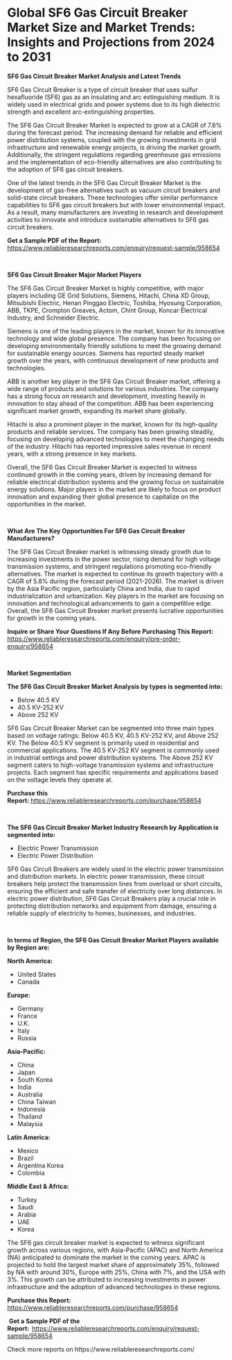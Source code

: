 <p><h1>Global SF6 Gas Circuit Breaker Market Size and Market Trends: Insights and Projections from 2024 to 2031</h1></p><p><strong>SF6 Gas Circuit Breaker Market Analysis and Latest Trends</strong></p>
<p><p>SF6 Gas Circuit Breaker is a type of circuit breaker that uses sulfur hexafluoride (SF6) gas as an insulating and arc extinguishing medium. It is widely used in electrical grids and power systems due to its high dielectric strength and excellent arc-extinguishing properties.</p><p>The SF6 Gas Circuit Breaker Market is expected to grow at a CAGR of 7.8% during the forecast period. The increasing demand for reliable and efficient power distribution systems, coupled with the growing investments in grid infrastructure and renewable energy projects, is driving the market growth. Additionally, the stringent regulations regarding greenhouse gas emissions and the implementation of eco-friendly alternatives are also contributing to the adoption of SF6 gas circuit breakers.</p><p>One of the latest trends in the SF6 Gas Circuit Breaker Market is the development of gas-free alternatives such as vacuum circuit breakers and solid-state circuit breakers. These technologies offer similar performance capabilities to SF6 gas circuit breakers but with lower environmental impact. As a result, many manufacturers are investing in research and development activities to innovate and introduce sustainable alternatives to SF6 gas circuit breakers.</p></p>
<p><strong>Get a Sample PDF of the Report:&nbsp;</strong> <a href="https://www.reliableresearchreports.com/enquiry/request-sample/958654">https://www.reliableresearchreports.com/enquiry/request-sample/958654</a></p>
<p>&nbsp;</p>
<p><strong>SF6 Gas Circuit Breaker Major Market Players</strong></p>
<p><p>The SF6 Gas Circuit Breaker Market is highly competitive, with major players including GE Grid Solutions, Siemens, Hitachi, China XD Group, Mitsubishi Electric, Henan Pinggao Electric, Toshiba, Hyosung Corporation, ABB, TKPE, Crompton Greaves, Actom, Chint Group, Koncar Electrical Industry, and Schneider Electric.</p><p>Siemens is one of the leading players in the market, known for its innovative technology and wide global presence. The company has been focusing on developing environmentally friendly solutions to meet the growing demand for sustainable energy sources. Siemens has reported steady market growth over the years, with continuous development of new products and technologies.</p><p>ABB is another key player in the SF6 Gas Circuit Breaker market, offering a wide range of products and solutions for various industries. The company has a strong focus on research and development, investing heavily in innovation to stay ahead of the competition. ABB has been experiencing significant market growth, expanding its market share globally.</p><p>Hitachi is also a prominent player in the market, known for its high-quality products and reliable services. The company has been growing steadily, focusing on developing advanced technologies to meet the changing needs of the industry. Hitachi has reported impressive sales revenue in recent years, with a strong presence in key markets.</p><p>Overall, the SF6 Gas Circuit Breaker Market is expected to witness continued growth in the coming years, driven by increasing demand for reliable electrical distribution systems and the growing focus on sustainable energy solutions. Major players in the market are likely to focus on product innovation and expanding their global presence to capitalize on the opportunities in the market.</p></p>
<p>&nbsp;</p>
<p><strong>What Are The Key Opportunities For SF6 Gas Circuit Breaker Manufacturers?</strong></p>
<p><p>The SF6 Gas Circuit Breaker market is witnessing steady growth due to increasing investments in the power sector, rising demand for high voltage transmission systems, and stringent regulations promoting eco-friendly alternatives. The market is expected to continue its growth trajectory with a CAGR of 5.8% during the forecast period (2021-2026). The market is driven by the Asia Pacific region, particularly China and India, due to rapid industrialization and urbanization. Key players in the market are focusing on innovation and technological advancements to gain a competitive edge. Overall, the SF6 Gas Circuit Breaker market presents lucrative opportunities for growth in the coming years.</p></p>
<p><strong>Inquire or Share Your Questions If Any Before Purchasing This Report:</strong> <a href="https://www.reliableresearchreports.com/enquiry/pre-order-enquiry/958654">https://www.reliableresearchreports.com/enquiry/pre-order-enquiry/958654</a></p>
<p>&nbsp;</p>
<p><strong>Market Segmentation</strong></p>
<p><strong>The SF6 Gas Circuit Breaker Market Analysis by types is segmented into:</strong></p>
<p><ul><li>Below 40.5 KV</li><li>40.5 KV-252 KV</li><li>Above 252 KV</li></ul></p>
<p><p>SF6 Gas Circuit Breaker Market can be segmented into three main types based on voltage ratings: Below 40.5 KV, 40.5 KV-252 KV, and Above 252 KV. The Below 40.5 KV segment is primarily used in residential and commercial applications. The 40.5 KV-252 KV segment is commonly used in industrial settings and power distribution systems. The Above 252 KV segment caters to high-voltage transmission systems and infrastructure projects. Each segment has specific requirements and applications based on the voltage levels they operate at.</p></p>
<p><strong>Purchase this Report:&nbsp;</strong><a href="https://www.reliableresearchreports.com/purchase/958654">https://www.reliableresearchreports.com/purchase/958654</a></p>
<p>&nbsp;</p>
<p><strong>The SF6 Gas Circuit Breaker Market Industry Research by Application is segmented into:</strong></p>
<p><ul><li>Electric Power Transmission</li><li>Electric Power Distribution</li></ul></p>
<p><p>SF6 Gas Circuit Breakers are widely used in the electric power transmission and distribution markets. In electric power transmission, these circuit breakers help protect the transmission lines from overload or short circuits, ensuring the efficient and safe transfer of electricity over long distances. In electric power distribution, SF6 Gas Circuit Breakers play a crucial role in protecting distribution networks and equipment from damage, ensuring a reliable supply of electricity to homes, businesses, and industries.</p></p>
<p>&nbsp;</p>
<p><strong>In terms of Region, the SF6 Gas Circuit Breaker Market Players available by Region are:</strong></p>
<p>
    <p> <strong> North America: </strong>
        <ul>
            <li>United States</li>
            <li>Canada</li>
        </ul>
        </p> 
    <p> <strong> Europe: </strong>
        <ul>
            <li>Germany</li>
            <li>France</li>
            <li>U.K.</li>
            <li>Italy</li>
            <li>Russia</li>
        </ul>
        </p> 
    <p> <strong> Asia-Pacific: </strong>
        <ul>
            <li>China</li>
            <li>Japan</li>
            <li>South Korea</li>
            <li>India</li>
            <li>Australia</li>
            <li>China Taiwan</li>
            <li>Indonesia</li>
            <li>Thailand</li>
            <li>Malaysia</li>
        </ul>
        </p> 
    <p> <strong> Latin America: </strong>
        <ul>
            <li>Mexico</li>
            <li>Brazil</li>
            <li>Argentina Korea</li>
            <li>Colombia</li>
        </ul>
        </p> 
    <p> <strong> Middle East & Africa: </strong>
        <ul>
            <li>Turkey</li>
            <li>Saudi</li>
            <li>Arabia</li>
            <li>UAE</li>
            <li>Korea</li>
        </ul>
    </p>
    </p>
<p><p>The SF6 gas circuit breaker market is expected to witness significant growth across various regions, with Asia-Pacific (APAC) and North America (NA) anticipated to dominate the market in the coming years. APAC is projected to hold the largest market share of approximately 35%, followed by NA with around 30%, Europe with 25%, China with 7%, and the USA with 3%. This growth can be attributed to increasing investments in power infrastructure and the adoption of advanced technologies in these regions.</p></p>
<p><strong>Purchase this Report: </strong><a href="https://www.reliableresearchreports.com/purchase/958654">https://www.reliableresearchreports.com/purchase/958654</a></p>
<p>&nbsp;<strong>Get a Sample PDF of the Report:&nbsp;&nbsp;</strong><a href="https://www.reliableresearchreports.com/enquiry/request-sample/958654">https://www.reliableresearchreports.com/enquiry/request-sample/958654</a></p>
<p><strong></strong></p>
<p>Check more reports on https://www.reliableresearchreports.com/</p>